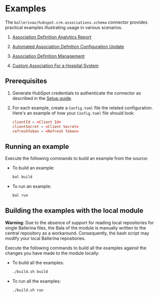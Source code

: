 # Examples

The `ballerinax/hubspot.crm.associations.schema` connector provides practical examples illustrating usage in various scenarios.

1. [Association Definition Analytics Report](https://github.com/ballerina-platform/module-ballerinax-hubspot.crm.associations.schema/examples/association_analytics_report)

2. [Automated Association Defnition Configuration Update](https://github.com/ballerina-platform/module-ballerinax-hubspot.crm.associations.schema/examples/automated_configuration_update)

3. [Association Definition Management](https://github.com/ballerina-platform/module-ballerinax-hubspot.crm.associations.schema/examples/companies_association_management)

4. [Custom Association For a Hospital System](https://github.com/ballerina-platform/module-ballerinax-hubspot.crm.associations.schema/examples/custom_association_for_hospital_system)

## Prerequisites

1. Generate HubSpot credentials to authenticate the connector as described in the [Setup guide](https://github.com/ballerina-platform/module-ballerinax-hubspot.crm.properties/blob/main/ballerina/Package.md#setup-guide).

2. For each example, create a `Config.toml` file the related configuration. Here's an example of how your `Config.toml` file should look:

    ```toml
    clientId = <Client Id>
    clientSecret = <Client Secret>
    refreshToken = <Refresh Token>
    ```

## Running an example

Execute the following commands to build an example from the source:

* To build an example:

    ```bash
    bal build
    ```

* To run an example:

    ```bash
    bal run
    ```

## Building the examples with the local module

**Warning**: Due to the absence of support for reading local repositories for single Ballerina files, the Bala of the module is manually written to the central repository as a workaround. Consequently, the bash script may modify your local Ballerina repositories.

Execute the following commands to build all the examples against the changes you have made to the module locally:

* To build all the examples:

    ```bash
    ./build.sh build
    ```

* To run all the examples:

    ```bash
    ./build.sh run
    ```
